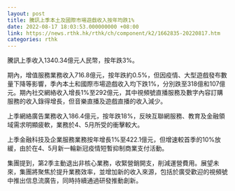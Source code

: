 ```yaml
---
layout: post
title: 騰訊上季本土及國際市場遊戲收入按年均跌1%
date: 2022-08-17 18:03:53.000000000 +08:00
link: https://news.rthk.hk/rthk/ch/component/k2/1662835-20220817.htm
categories: rthk
---
```


騰訊上季收入1340.34億元人民幣，按年跌3%。

期內，增值服務業務收入716.8億元，按年跌約0.5%，但因疫情、大型遊戲發布數量下降等影響，季內本土和國際市場遊戲收入均下跌1%，分別跌至318億和107億元。期內社交網絡收入增長1%至292億元，其中視頻號直播服務及數字內容訂購服務的收入錄得增長，但音樂直播及遊戲直播的收入減少。

上季網絡廣告業務收入186.4億元，按年跌18%，反映互聯網服務、教育及金融領域需求明顯疲軟，業務於4、5月所受的衝擊較大。

上季金融科技及企業服務業務按年增長1%至422.1億元，但增速較首季的10%放緩，由於在4、5月新一輪新冠疫情短暫抑制商業支付活動。

集團提到，第2季主動退出非核心業務，收緊營銷開支，削減運營費用。展望未來，集團將聚焦於提升業務效率，並增加新的收入來源，包括於廣受歡迎的視頻號中推出信息流廣告，同時持續通過研發推動創新。
